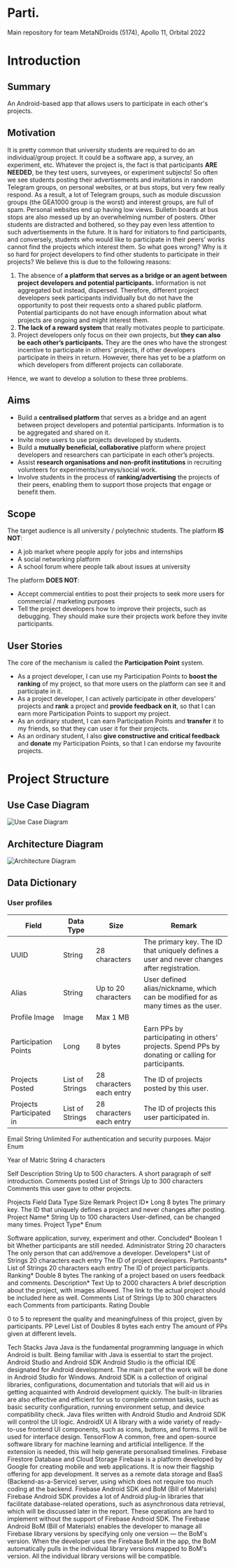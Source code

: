 # Parti.
Main repository for team MetaNDroids (5174), Apollo 11, Orbital 2022

# Introduction
## Summary
An Android-based app that allows users to participate in each other's projects.

## Motivation
It is pretty common that university students are required to do an individual/group project. It could be a software app, a survey, an experiment, etc. Whatever the project is, the fact is that participants **ARE NEEDED**, be they test users, surveyees, or experiment subjects! So often we see students posting their advertisements and invitations in random Telegram groups, on personal websites, or at bus stops, but very few really respond. As a result, a lot of Telegram groups, such as module discussion groups (the GEA1000 group is the worst) and interest groups, are full of spam. Personal websites end up having low views. Bulletin boards at bus stops are also messed up by an overwhelming number of posters. Other students are distracted and bothered, so they pay even less attention to such advertisements in the future. It is hard for initiators to find participants, and conversely, students who would like to participate in their peers’ works cannot find the projects which interest them. So what goes wrong? Why is it so hard for project developers to find other students to participate in their projects? We believe this is due to the following reasons:
1. The absence of **a platform that serves as a bridge or an agent between project developers and potential participants.** Information is not aggregated but instead, dispersed. Therefore, different project developers seek participants individually but do not have the opportunity to post their requests onto a shared public platform. Potential participants do not have enough information about what projects are ongoing and might interest them.
2. **The lack of a reward system** that really motivates people to participate.
3. Project developers only focus on their own projects, but **they can also be each other’s participants.** They are the ones who have the strongest incentive to participate in others’ projects, if other developers participate in theirs in return. However, there has yet to be a platform on which developers from different projects can collaborate.

Hence, we want to develop a solution to these three problems.

## Aims
* Build a **centralised platform** that serves as a bridge and an agent between project developers and potential participants. Information is to be aggregated and shared on it.
* Invite more users to use projects developed by students.
* Build a **mutually beneficial, collaborative** platform where project developers and researchers can participate in each other’s projects.
* Assist **research organisations and non-profit institutions** in recruiting volunteers for experiments/surveys/social work.
* Involve students in the process of **ranking/advertising** the projects of their peers, enabling them to support those projects that engage or benefit them.

## Scope
The target audience is all university / polytechnic students.
The platform **IS NOT**:
* A job market where people apply for jobs and internships
* A social networking platform
* A school forum where people talk about issues at university
	
The platform **DOES NOT**:
* Accept commercial entities to post their projects to seek more users for commercial / marketing purposes
* Tell the project developers how to improve their projects, such as debugging. They should make sure their projects work before they invite participants.

## User Stories 
The core of the mechanism is called the **Participation Point** system.
* As a project developer, I can use my Participation Points to **boost the ranking** of my project, so that more users on the platform can see it and participate in it.
* As a project developer, I can actively participate in other developers’ projects and **rank** a project and **provide feedback on it**, so that I can earn more Participation Points to support my project.
* As an ordinary student, I can earn Participation Points and **transfer** it to my friends, so that they can user it for their projects.
* As an ordinary student, I also **give constructive and critical feedback** and **donate** my Participation Points, so that I can endorse my favourite projects.

# Project Structure

## Use Case Diagram
![Use Case Diagram](docs/use_case_diagram.png)

## Architecture Diagram
![Architecture Diagram](docs/architecture_diagram.png)

## Data Dictionary

### User profiles
| Field | Data Type | Size | Remark |
| ----- | --------- | ---- | ------ |
| UUID | String | 28 characters | The primary key. The ID that uniquely defines a user and never changes after registration.
| Alias | String | Up to 20 characters | User defined alias/nickname, which can be modified for as many times as the user.
| Profile Image | Image | Max 1 MB | 
| Participation Points | Long | 8 bytes | Earn PPs by participating in others' projects. Spend PPs by donating or calling for participants.
| Projects Posted | List of Strings | 28 characters each entry | The ID of projects posted by this user.
| Projects Participated in | List of Strings | 28 characters each entry | The ID of projects this user participated in.
Email
String
Unlimited
For authentication and security purposes.
Major
Enum




Year of Matric
String
4 characters


Self Description
String
Up to 500 characters.
A short paragraph of self introduction.
Comments posted
List of Strings
Up to 300 characters
Comments this user gave to other projects.

Projects
Field
Data Type
Size
Remark
Project ID*
Long
8 bytes
The primary key. The ID that uniquely defines a project and never changes after posting.
Project Name*
String
Up to 100 characters
User-defined, can be changed many times.
Project Type*
Enum


Software application, survey, experiment and other.
Concluded*
Boolean
1 bit
Whether participants are still needed.
Administrator
String
20 characters
The only person that can add/remove a developer.
Developers*
List of Strings
20 characters each entry
The ID of project developers.
Participants*
List of Strings
20 characters each entry
The ID of project participants.
Ranking*
Double
8 bytes
The ranking of a project based on users feedback and comments.
Description*
Text
Up to 2000 characters
A brief description about the project, with images allowed. The link to the actual project should be included here as well.
Comments
List of Strings
Up to 300 characters each
Comments from participants.
Rating
Double


0 to 5 to represent the quality and meaningfulness of this project, given by participants.
PP Level
List of Doubles
8 bytes each entry
The amount of PPs given at different levels.

Tech Stacks
Java
Java is the fundamental programming language in which Android is built. Being familiar with Java is essential to start the project.
Android Studio and Android SDK
Android Studio is the official IDE designated for Android development. The main part of the work will be done in Android Studio for Windows. Android SDK is a collection of original libraries, configurations, documentation and tutorials that will aid us in getting acquainted with Android development quickly. The built-in libraries are also effective and efficient for us to complete common tasks, such as basic security configuration, running environment setup, and device compatibility check. Java files written with Android Studio and Android SDK will control the UI logic. 
AndroidX UI
A library with a wide variety of ready-to-use frontend UI components, such as icons, buttons, and forms. It will be used for interface design.
TensorFlow
A common, free and open-source software library for machine learning and artificial intelligence. If the extension is needed, this will help generate personalised timelines.
Firebase Firestore Database and Cloud Storage
Firebase is a platform developed by Google for creating mobile and web applications. It is now their flagship offering for app development. It serves as a remote data storage and BaaS (Backend-as-a-Service) server, using which does not require too much coding at the backend.
Firebase Android SDK and BoM (Bill of Materials)
Firebase Android SDK provides a lot of Android plug-in libraries that facilitate database-related operations, such as asynchronous data retrieval, which will be discussed later in the report. These operations are hard to implement without the support of Firebase Android SDK. The Firebase Android BoM (Bill of Materials) enables the developer to manage all Firebase library versions by specifying only one version — the BoM's version. When the developer uses the Firebase BoM in the app, the BoM automatically pulls in the individual library versions mapped to BoM's version. All the individual library versions will be compatible.
